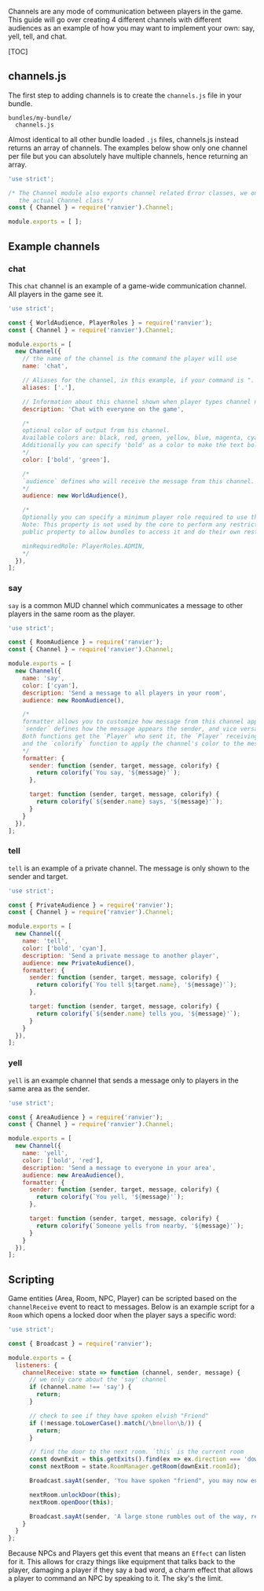 Channels are any mode of communication between players in the game. This guide will go over creating 4 different
channels with different audiences as an example of how you may want to implement your own: say, yell, tell, and chat.

[TOC]

## channels.js

The first step to adding channels is to create the `channels.js` file in your bundle.

```
bundles/my-bundle/
  channels.js
```

Almost identical to all other bundle loaded `.js` files, channels.js instead returns an array of channels. The examples
below show only one channel per file but you can absolutely have multiple channels, hence returning an array.

```javascript
'use strict';

/* The Channel module also exports channel related Error classes, we only need
   the actual Channel class */
const { Channel } = require('ranvier').Channel;

module.exports = [ ];
```

## Example channels

### chat

This `chat` channel is an example of a game-wide communication channel. All players in the game see it.

```javascript
'use strict';

const { WorldAudience, PlayerRoles } = require('ranvier');
const { Channel } = require('ranvier').Channel;

module.exports = [
  new Channel({
    // the name of the channel is the command the player will use
    name: 'chat',

    // Aliases for the channel, in this example, if your command is ". Hello" is equivalent to "chat Hello"
    aliases: ['.'],

    // Information about this channel shown when player types channel name without a message
    description: 'Chat with everyone on the game',

    /*
    optional color of output from his channel.
    Available colors are: black, red, green, yellow, blue, magenta, cyan, and white.
    Additionally you can specify 'bold' as a color to make the text bold. e.g., color: ['bold', 'red'],
    */
    color: ['bold', 'green'],

    /*
    `audience` defines who will receive the message from this channel.
    */
    audience: new WorldAudience(),

    /*
    Optionally you can specify a minimum player role required to use the channel
    Note: This property is not used by the core to perform any restrictions, it is simply added as a
    public property to allow bundles to access it and do their own restriction.

    minRequiredRole: PlayerRoles.ADMIN,
    */
  }),
];
```

### say

`say` is a common MUD channel which communicates a message to other players in the same room as the player.

```javascript
'use strict';

const { RoomAudience } = require('ranvier');
const { Channel } = require('ranvier').Channel;

module.exports = [
  new Channel({
    name: 'say',
    color: ['cyan'],
    description: 'Send a message to all players in your room',
    audience: new RoomAudience(),

    /*
    formatter allows you to customize how message from this channel appear to the sender and receiver
    `sender` defines how the message appears the sender, and vice versa for target.
    Both functions get the `Player` who sent it, the `Player` receiving the message, the message itself
    and the `colorify` function to apply the channel's color to the message.
    */
    formatter: {
      sender: function (sender, target, message, colorify) {
        return colorify(`You say, '${message}'`);
      },

      target: function (sender, target, message, colorify) {
        return colorify(`${sender.name} says, '${message}'`);
      }
    }
  }),
];
```

### tell

`tell` is an example of a private channel. The message is only shown to the sender and target.

```javascript
'use strict';

const { PrivateAudience } = require('ranvier');
const { Channel } = require('ranvier').Channel;

module.exports = [
  new Channel({
    name: 'tell',
    color: ['bold', 'cyan'],
    description: 'Send a private message to another player',
    audience: new PrivateAudience(),
    formatter: {
      sender: function (sender, target, message, colorify) {
        return colorify(`You tell ${target.name}, '${message}'`);
      },

      target: function (sender, target, message, colorify) {
        return colorify(`${sender.name} tells you, '${message}'`);
      }
    }
  }),
];
```

### yell

`yell` is an example channel that sends a message only to players in the same area as the sender.

```javascript
'use strict';

const { AreaAudience } = require('ranvier');
const { Channel } = require('ranvier').Channel;

module.exports = [
  new Channel({
    name: 'yell',
    color: ['bold', 'red'],
    description: 'Send a message to everyone in your area',
    audience: new AreaAudience(),
    formatter: {
      sender: function (sender, target, message, colorify) {
        return colorify(`You yell, '${message}'`);
      },

      target: function (sender, target, message, colorify) {
        return colorify(`Someone yells from nearby, '${message}'`);
      }
    }
  }),
];
```

## Scripting

Game entities (Area, Room, NPC, Player) can be scripted based on the `channelReceive` event to react to messages. Below
is an example script for a `Room` which opens a locked door when the player says a specific word:

```js
'use strict';

const { Broadcast } = require('ranvier');

module.exports = {
  listeners: {
    channelReceive: state => function (channel, sender, message) {
      // we only care about the 'say' channel
      if (channel.name !== 'say') {
        return;
      }

      // check to see if they have spoken elvish "Friend"
      if (!message.toLowerCase().match(/\bmellon\b/)) {
        return;
      }

      // find the door to the next room. `this` is the current room
      const downExit = this.getExits().find(ex => ex.direction === 'down');
      const nextRoom = state.RoomManager.getRoom(downExit.roomId);

      Broadcast.sayAt(sender, 'You have spoken "friend", you may now enter.');

      nextRoom.unlockDoor(this);
      nextRoom.openDoor(this);

      Broadcast.sayAt(sender, 'A large stone rumbles out of the way, revealing a staircase downward.');
    }
  }
};
```

Because NPCs and Players get this event that means an `Effect` can listen for it. This allows for crazy things like
equipment that talks back to the player, damaging a player if they say a bad word, a charm effect that allows a player
to command an NPC by speaking to it. The sky's the limit.

